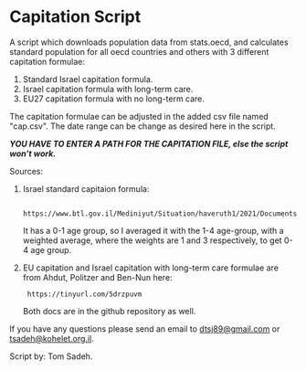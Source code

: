 # Capitation Script



A script which downloads population data from stats.oecd,
and calculates standard population for all oecd countries and others with 3 different capitation formulae:
1. Standard Israel capitation formula.
2. Israel capitation formula with long-term care.
3. EU27 capitation formula with no long-term care.
    
The capitation formulae can be adjusted in the added csv file named "cap.csv".
The date range can be change as desired here in the script.

***YOU HAVE TO ENTER A PATH FOR THE CAPITATION FILE, else the script won't work.***

Sources:
1. Israel standard capitaion formula:

        https://www.btl.gov.il/Mediniyut/Situation/haveruth1/2021/Documents/capitatia_122021.doc
        
    It has a 0-1 age group, so I averaged it with the 1-4 age-group, with a weighted average, where the weights are 1 and 3 respectively, to get 0-4 age group.
    
2. EU capitation and Israel capitation with long-term care formulae are from Ahdut, Politzer and Ben-Nun here:

        https://tinyurl.com/5drzpuvm
        
    Both docs are in the github repository as well.
    
If you have any questions please send an email to dtsj89@gmail.com or tsadeh@kohelet.org.il.

Script by: Tom Sadeh.

